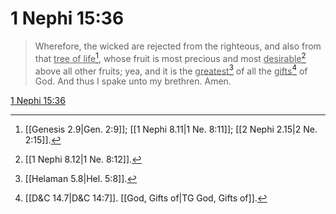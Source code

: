 # 1 Nephi 15:36

> Wherefore, the wicked are rejected from the righteous, and also from that <u>tree of life</u>[^a], whose fruit is most precious and most <u>desirable</u>[^b] above all other fruits; yea, and it is the <u>greatest</u>[^c] of all the <u>gifts</u>[^d] of God. And thus I spake unto my brethren. Amen.

[1 Nephi 15:36](https://www.churchofjesuschrist.org/study/scriptures/bofm/1-ne/15?lang=eng&id=p36#p36)


[^a]: [[Genesis 2.9|Gen. 2:9]]; [[1 Nephi 8.11|1 Ne. 8:11]]; [[2 Nephi 2.15|2 Ne. 2:15]].  
[^b]: [[1 Nephi 8.12|1 Ne. 8:12]].  
[^c]: [[Helaman 5.8|Hel. 5:8]].  
[^d]: [[D&C 14.7|D&C 14:7]]. [[God, Gifts of|TG God, Gifts of]].  

